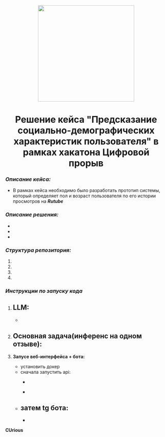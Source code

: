 <div align=center><img src= https://www.gazprom-media.com/storage/uploads/news/image/0/6/387/6387/b90f6856351bbabd26dc7a4718f10c03-webp.webp align=center width=300 margin=0/></div><h1 align=center>Решение кейса "Предсказание социально-демографических характеристик пользователя" в рамках хакатона Цифровой прорыв</h1>


### *Описание кейса:*
- В рамках кейса необходимо было разработать прототип системы, который определяет пол и возраст пользователя по его истории просмотров на ***Rutube***
### *Описание решения:*
- 
- 
- 

### *Структура репозитория:*

1.
2.
3. 
4. 
   
### *Инструкции по запуску кода*

1. **LLM:**
   - 
   - 
2. **Основная задача(инференс на одном отзыве):**
   - 
     
3. **Запусе веб-интерфейса + бота:**
   - установить докер
   - сначала запустить api:
      - ``````
      - ``````
   - затем tg бота:
      - 
      - 

**CUrious**
